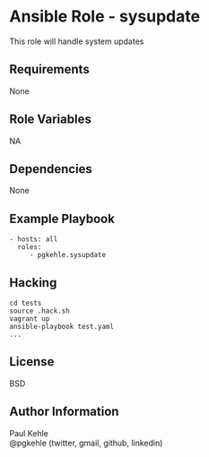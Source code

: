 # Ansible Role - sysupdate

This role will handle system updates

## Requirements

None

## Role Variables

NA

## Dependencies

None

## Example Playbook

    - hosts: all
      roles:
         - pgkehle.sysupdate

## Hacking

```
cd tests
source .hack.sh
vagrant up
ansible-playbook test.yaml
...
```

## License

BSD

## Author Information

Paul Kehle  
@pgkehle (twitter, gmail, github, linkedin)

